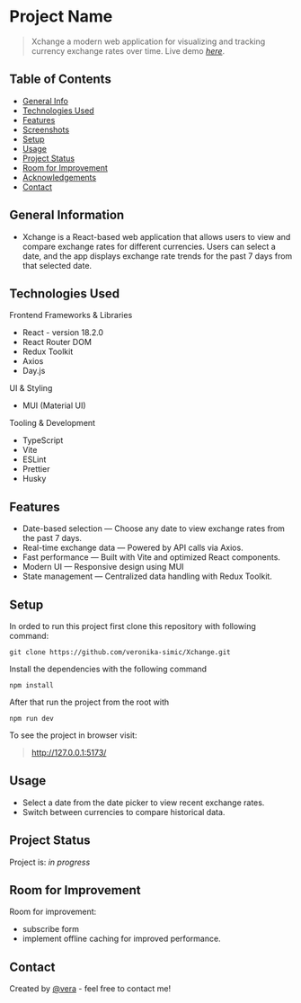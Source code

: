 # Project Name

> Xchange a modern web application for visualizing and tracking currency exchange rates over time.
> Live demo [_here_]().

## Table of Contents

- [General Info](#general-information)
- [Technologies Used](#technologies-used)
- [Features](#features)
- [Screenshots](#screenshots)
- [Setup](#setup)
- [Usage](#usage)
- [Project Status](#project-status)
- [Room for Improvement](#room-for-improvement)
- [Acknowledgements](#acknowledgements)
- [Contact](#contact)

## General Information

- Xchange is a React-based web application that allows users to view and compare exchange rates for different currencies. Users can select a date, and the app displays exchange rate trends for the past 7 days from that selected date.

## Technologies Used

Frontend Frameworks & Libraries

- React - version 18.2.0
- React Router DOM
- Redux Toolkit
- Axios
- Day.js

UI & Styling

- MUI (Material UI)

Tooling & Development

- TypeScript
- Vite
- ESLint
- Prettier
- Husky

## Features

- Date-based selection — Choose any date to view exchange rates from the past 7 days.
- Real-time exchange data — Powered by API calls via Axios.
- Fast performance — Built with Vite and optimized React components.
- Modern UI — Responsive design using MUI
- State management — Centralized data handling with Redux Toolkit.

## Setup

In orded to run this project first clone this repository with following command:

`git clone https://github.com/veronika-simic/Xchange.git`

Install the dependencies with the following command

`npm install`

After that run the project from the root with

`npm run dev`

To see the project in browser visit:

> http://127.0.0.1:5173/

## Usage

- Select a date from the date picker to view recent exchange rates.
- Switch between currencies to compare historical data.

## Project Status

Project is: _in progress_

## Room for Improvement

Room for improvement:

- subscribe form
- implement offline caching for improved performance.

## Contact

Created by [@vera](https://github.com/veronika-simic) - feel free to contact me!

